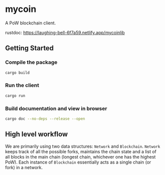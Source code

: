 # mycoin

A PoW blockchain client.

rustdoc: https://laughing-bell-6f7a59.netlify.app/mycoinlib

## Getting Started

### Compile the package

```sh
cargo build
```

### Run the client

```sh
cargo run
```

### Build documentation and view in browser

```sh
cargo doc --no-deps --release --open
```

## High level workflow

We are primarily using two data structures: `Network` and `Blockchain`. `Network` keeps track of all the possible forks, maintains the chain state and a list of all blocks in the main chain (longest chain, whichever one has the highest PoW). Each instance of `Blockchain` essentially acts as a single chain (or fork) in a network.
